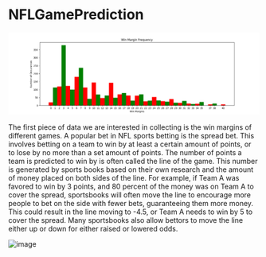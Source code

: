 # NFLGamePrediction

![image](https://github.com/anphan7/NFL_Prediction/blob/main/Graphs/Win%20Margin%20Frequency.png)

The first piece of data we are interested in collecting is the win margins of different games. A popular bet in NFL sports betting is the spread bet. This involves betting on a team to win by at least a certain amount of points, or to lose by no more than a set amount of points. The number of points a team is predicted to win by is often called the line of the game. This number is
generated by sports books based on their own
research and the amount of money placed on
both sides of the line. For example, if Team A
was favored to win by 3 points, and 80 percent of the
money was on Team A to cover the spread,
sportsbooks will often move the line to
encourage more people to bet on the side with
fewer bets, guaranteeing them more money.
This could result in the line moving to -4.5, or
Team A needs to win by 5 to cover the spread.
Many sportsbooks also allow bettors to move the
line either up or down for either raised or
lowered odds.

![image]([https://github.com/anphan7/NFL_Prediction/blob/main/Graphs/Win%20Margin%20Frequency.png](https://github.com/anphan7/NFL_Prediction/blob/main/Graphs/Rivalry%20Spread%20Margin%20Frequency.png))
